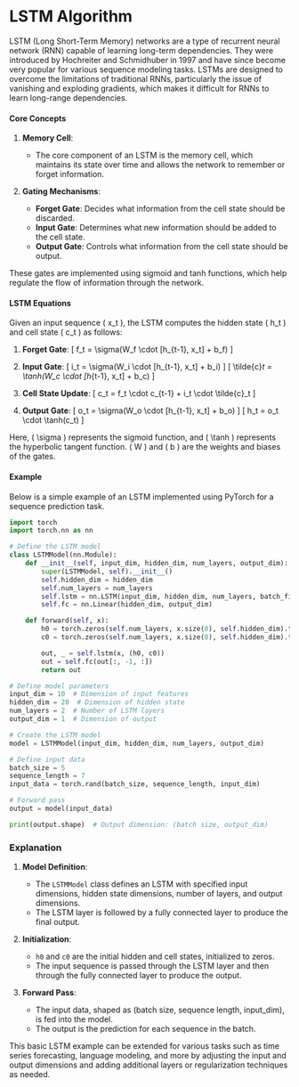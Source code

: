# LSTM Algorithm

LSTM (Long Short-Term Memory) networks are a type of recurrent neural network (RNN) capable of learning long-term dependencies. They were introduced by Hochreiter and Schmidhuber in 1997 and have since become very popular for various sequence modeling tasks. LSTMs are designed to overcome the limitations of traditional RNNs, particularly the issue of vanishing and exploding gradients, which makes it difficult for RNNs to learn long-range dependencies.

#### Core Concepts

1. **Memory Cell**:
   - The core component of an LSTM is the memory cell, which maintains its state over time and allows the network to remember or forget information.

2. **Gating Mechanisms**:
   - **Forget Gate**: Decides what information from the cell state should be discarded.
   - **Input Gate**: Determines what new information should be added to the cell state.
   - **Output Gate**: Controls what information from the cell state should be output.

These gates are implemented using sigmoid and tanh functions, which help regulate the flow of information through the network.

#### LSTM Equations

Given an input sequence \( x_t \), the LSTM computes the hidden state \( h_t \) and cell state \( c_t \) as follows:

1. **Forget Gate**:
   \[
   f_t = \sigma(W_f \cdot [h_{t-1}, x_t] + b_f)
   \]
   
2. **Input Gate**:
   \[
   i_t = \sigma(W_i \cdot [h_{t-1}, x_t] + b_i)
   \]
   \[
   \tilde{c}_t = \tanh(W_c \cdot [h_{t-1}, x_t] + b_c)
   \]
   
3. **Cell State Update**:
   \[
   c_t = f_t \cdot c_{t-1} + i_t \cdot \tilde{c}_t
   \]
   
4. **Output Gate**:
   \[
   o_t = \sigma(W_o \cdot [h_{t-1}, x_t] + b_o)
   \]
   \[
   h_t = o_t \cdot \tanh(c_t)
   \]

Here, \( \sigma \) represents the sigmoid function, and \( \tanh \) represents the hyperbolic tangent function. \( W \) and \( b \) are the weights and biases of the gates.

#### Example

Below is a simple example of an LSTM implemented using PyTorch for a sequence prediction task.

```python
import torch
import torch.nn as nn

# Define the LSTM model
class LSTMModel(nn.Module):
    def __init__(self, input_dim, hidden_dim, num_layers, output_dim):
        super(LSTMModel, self).__init__()
        self.hidden_dim = hidden_dim
        self.num_layers = num_layers
        self.lstm = nn.LSTM(input_dim, hidden_dim, num_layers, batch_first=True)
        self.fc = nn.Linear(hidden_dim, output_dim)

    def forward(self, x):
        h0 = torch.zeros(self.num_layers, x.size(0), self.hidden_dim).to(x.device)
        c0 = torch.zeros(self.num_layers, x.size(0), self.hidden_dim).to(x.device)

        out, _ = self.lstm(x, (h0, c0))
        out = self.fc(out[:, -1, :])
        return out

# Define model parameters
input_dim = 10  # Dimension of input features
hidden_dim = 20  # Dimension of hidden state
num_layers = 2  # Number of LSTM layers
output_dim = 1  # Dimension of output

# Create the LSTM model
model = LSTMModel(input_dim, hidden_dim, num_layers, output_dim)

# Define input data
batch_size = 5
sequence_length = 7
input_data = torch.rand(batch_size, sequence_length, input_dim)

# Forward pass
output = model(input_data)

print(output.shape)  # Output dimension: (batch size, output_dim)
```

### Explanation

1. **Model Definition**:
   - The `LSTMModel` class defines an LSTM with specified input dimensions, hidden state dimensions, number of layers, and output dimensions.
   - The LSTM layer is followed by a fully connected layer to produce the final output.

2. **Initialization**:
   - `h0` and `c0` are the initial hidden and cell states, initialized to zeros.
   - The input sequence is passed through the LSTM layer and then through the fully connected layer to produce the output.

3. **Forward Pass**:
   - The input data, shaped as (batch size, sequence length, input_dim), is fed into the model.
   - The output is the prediction for each sequence in the batch.

This basic LSTM example can be extended for various tasks such as time series forecasting, language modeling, and more by adjusting the input and output dimensions and adding additional layers or regularization techniques as needed.
